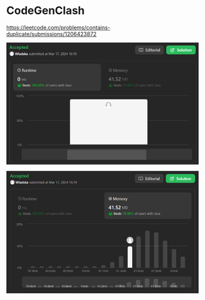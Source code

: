 # CodeGenClash

https://leetcode.com/problems/contains-duplicate/submissions/1206423872

![runtime](./images/leetcodesummary/runtime.png)

![memory](./images/leetcodesummary/memory.png)